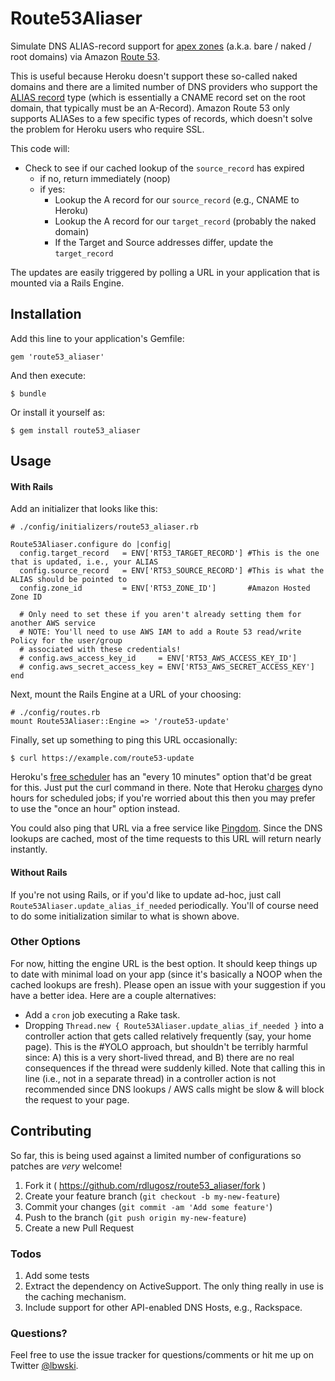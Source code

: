 # Route53Aliaser

Simulate DNS ALIAS-record support for [apex
zones](https://devcenter.heroku.com/articles/apex-domains) (a.k.a. bare / naked / root
domains) via Amazon [Route 53](https://aws.amazon.com/route53/).

This is useful because Heroku doesn't support these so-called naked domains
and there are a limited number of DNS providers who support the [ALIAS
record](http://support.dnsimple.com/articles/alias-record/) type (which is
essentially a CNAME record set on the root domain, that typically must be an
A-Record). Amazon Route 53 only supports ALIASes to a few specific types of
records, which doesn't solve the problem for Heroku users who require SSL.

This code will:

- Check to see if our cached lookup of the `source_record` has expired
    - if no, return immediately (noop)
    - if yes:
        - Lookup the A record for our `source_record` (e.g., CNAME to Heroku)
        - Lookup the A record for our `target_record` (probably the naked
          domain)
        - If the Target and Source addresses differ, update the `target_record`

The updates are easily triggered by polling a URL in your application that is
mounted via a Rails Engine.

## Installation

Add this line to your application's Gemfile:

    gem 'route53_aliaser'

And then execute:

    $ bundle

Or install it yourself as:

    $ gem install route53_aliaser

## Usage

#### With Rails

Add an initializer that looks like this:

    # ./config/initializers/route53_aliaser.rb

    Route53Aliaser.configure do |config|
      config.target_record   = ENV['RT53_TARGET_RECORD'] #This is the one that is updated, i.e., your ALIAS
      config.source_record   = ENV['RT53_SOURCE_RECORD'] #This is what the ALIAS should be pointed to
      config.zone_id         = ENV['RT53_ZONE_ID']       #Amazon Hosted Zone ID

      # Only need to set these if you aren't already setting them for another AWS service
      # NOTE: You'll need to use AWS IAM to add a Route 53 read/write Policy for the user/group
      # associated with these credentials!
      # config.aws_access_key_id     = ENV['RT53_AWS_ACCESS_KEY_ID']
      # config.aws_secret_access_key = ENV['RT53_AWS_SECRET_ACCESS_KEY']
    end

Next, mount the Rails Engine at a URL of your choosing:

    # ./config/routes.rb
    mount Route53Aliaser::Engine => '/route53-update'

Finally, set up something to ping this URL occasionally:

    $ curl https://example.com/route53-update

Heroku's [free scheduler](https://devcenter.heroku.com/articles/scheduler) has
an "every 10 minutes" option that'd be great for this. Just put the curl
command in there. Note that Heroku
[charges](https://devcenter.heroku.com/articles/usage-and-billing) dyno hours
for scheduled jobs; if you're worried about this then you may prefer to use
the "once an hour" option instead.

You could also ping that URL via a free service like
[Pingdom](http://www.pingdom.com/free). Since the DNS lookups are cached, most
of the time requests to this URL will return nearly instantly.

#### Without Rails

If you're not using Rails, or if you'd like to update ad-hoc, just call
`Route53Aliaser.update_alias_if_needed` periodically. You'll of course need to
do some initialization similar to what is shown above.

### Other Options

For now, hitting the engine URL is the best option. It should keep things up
to date with minimal load on your app (since it's basically a NOOP when the
cached lookups are fresh). Please open an issue with your suggestion if you
have a better idea. Here are a couple alternatives:

- Add a `cron` job executing a Rake task.
- Dropping `Thread.new { Route53Aliaser.update_alias_if_needed }` into a
  controller action that gets called relatively frequently (say, your home
  page).  This is the #YOLO approach, but shouldn't be terribly harmful since:
  A) this is a very short-lived thread, and B) there are no real consequences
  if the thread were suddenly killed. Note that calling this in line (i.e.,
  not in a separate thread) in a controller action is not recommended since
  DNS lookups / AWS calls might be slow & will block the request to your page.

## Contributing

So far, this is being used against a limited number of configurations so
patches are *very* welcome!

1. Fork it ( https://github.com/rdlugosz/route53_aliaser/fork )
2. Create your feature branch (`git checkout -b my-new-feature`)
3. Commit your changes (`git commit -am 'Add some feature'`)
4. Push to the branch (`git push origin my-new-feature`)
5. Create a new Pull Request

### Todos

1. Add some tests
1. Extract the dependency on ActiveSupport. The only thing really in use is
   the caching mechanism.
1. Include support for other API-enabled DNS Hosts, e.g., Rackspace.

### Questions?

Feel free to use the issue tracker for questions/comments or hit me up on
Twitter [@lbwski](https://twitter.com/lbwski).
